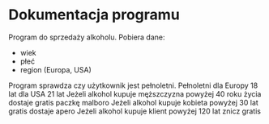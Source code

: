 # Dokumentacja programu
Program do sprzedaży alkoholu.
Pobiera dane:
- wiek
- płeć
- region (Europa, USA)

Program sprawdza czy użytkownik jest pełnoletni.
Pełnoletni dla Europy 18 lat dla USA 21 lat
Jeżeli alkohol kupuje męższczyzna powyżej 40 roku życia dostaje gratis paczkę malboro
Jeżeli alkohol kupuje kobieta powyżej 30 lat gratis dostaje apero
Jeżeli alkohol kupuje klient powyżej 120 lat znicz gratis
